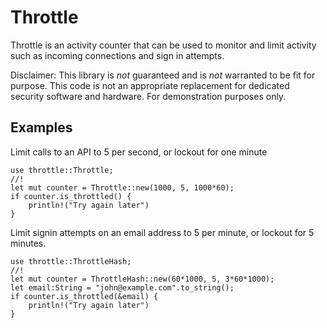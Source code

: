 # Throttle

Throttle is an activity counter that can be used to monitor
and limit activity such as incoming connections and sign in
attempts.

Disclaimer: This library is *not* guaranteed and is *not*
warranted to be fit for purpose. This code is not an
appropriate replacement for dedicated security software
and hardware. For demonstration purposes only.

## Examples

Limit calls to an API to 5 per second, or lockout for one minute

```
use throttle::Throttle;
//!
let mut counter = Throttle::new(1000, 5, 1000*60);
if counter.is_throttled() {
    println!("Try again later")
}
```

Limit signin attempts on an email address to 5 per minute, or
lockout for 5 minutes.

```
use throttle::ThrottleHash;
//!
let mut counter = ThrottleHash::new(60*1000, 5, 3*60*1000);
let email:String = "john@example.com".to_string();
if counter.is_throttled(&email) {
    println!("Try again later")
}
```
